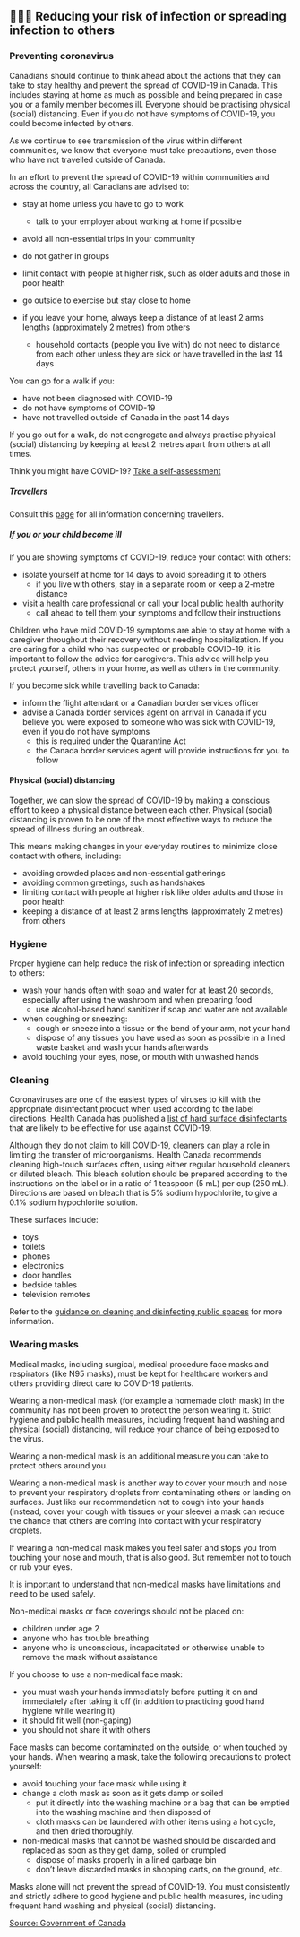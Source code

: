 ## 👨‍👩‍👧 Reducing your risk of infection or spreading infection to others

### Preventing coronavirus

Canadians should continue to think ahead about the actions that they can take to stay healthy and prevent the spread of COVID-19 in Canada. This includes staying at home as much as possible and being prepared in case you or a family member becomes ill. Everyone should be practising physical (social) distancing. Even if you do not have symptoms of COVID-19, you could become infected by others.

As we continue to see transmission of the virus within different communities, we know that everyone must take precautions, even those who have not travelled outside of Canada.

In an effort to prevent the spread of COVID-19 within communities and across the country, all Canadians are advised to:

- stay at home unless you have to go to work
  - talk to your employer about working at home if possible
- avoid all non-essential trips in your community
- do not gather in groups
- limit contact with people at higher risk, such as older adults and those in poor health
- go outside to exercise but stay close to home
- if you leave your home, always keep a distance of at least 2 arms lengths (approximately 2 metres) from others

  - household contacts (people you live with) do not need to distance from each other unless they are sick or have travelled in the last 14 days

You can go for a walk if you:

- have not been diagnosed with COVID-19
- do not have symptoms of COVID-19
- have not travelled outside of Canada in the past 14 days

If you go out for a walk, do not congregate and always practise physical (social) distancing by keeping at least 2 metres apart from others at all times.

Think you might have COVID-19? [Take a self-assessment](https://ca.thrive.health/)

##### Travellers

Consult this [page](https://www.canada.ca/en/public-health/services/diseases/2019-novel-coronavirus-infection/latest-travel-health-advice.html) for all information concerning travellers.

##### If you or your child become ill

If you are showing symptoms of COVID-19, reduce your contact with others:

- isolate yourself at home for 14 days to avoid spreading it to others
  - if you live with others, stay in a separate room or keep a 2-metre distance
- visit a health care professional or call your local public health authority
  - call ahead to tell them your symptoms and follow their instructions

Children who have mild COVID-19 symptoms are able to stay at home with a caregiver throughout their recovery without needing hospitalization. If you are caring for a child who has suspected or probable COVID-19, it is important to follow the advice for caregivers. This advice will help you protect yourself, others in your home, as well as others in the community.

If you become sick while travelling back to Canada:

- inform the flight attendant or a Canadian border services officer
- advise a Canada border services agent on arrival in Canada if you believe you were exposed to someone who was sick with COVID-19, even if you do not have symptoms
  - this is required under the Quarantine Act
  - the Canada border services agent will provide instructions for you to follow

#### Physical (social) distancing

Together, we can slow the spread of COVID-19 by making a conscious effort to keep a physical distance between each other. Physical (social) distancing is proven to be one of the most effective ways to reduce the spread of illness during an outbreak.

This means making changes in your everyday routines to minimize close contact with others, including:

- avoiding crowded places and non-essential gatherings
- avoiding common greetings, such as handshakes
- limiting contact with people at higher risk like older adults and those in poor health
- keeping a distance of at least 2 arms lengths (approximately 2 metres) from others

### Hygiene

Proper hygiene can help reduce the risk of infection or spreading infection to others:

- wash your hands often with soap and water for at least 20 seconds, especially after using the washroom and when preparing food
  - use alcohol-based hand sanitizer if soap and water are not available
- when coughing or sneezing:
  - cough or sneeze into a tissue or the bend of your arm, not your hand
  - dispose of any tissues you have used as soon as possible in a lined waste basket and wash your hands afterwards
- avoid touching your eyes, nose, or mouth with unwashed hands

### Cleaning

Coronaviruses are one of the easiest types of viruses to kill with the appropriate disinfectant product when used according to the label directions. Health Canada has published a [list of hard surface disinfectants](https://www.canada.ca/en/health-canada/services/drugs-health-products/disinfectants/covid-19/list.html) that are likely to be effective for use against COVID-19.

Although they do not claim to kill COVID-19, cleaners can play a role in limiting the transfer of microorganisms. Health Canada recommends cleaning high-touch surfaces often, using either regular household cleaners or diluted bleach. This bleach solution should be prepared according to the instructions on the label or in a ratio of 1 teaspoon (5 mL) per cup (250 mL). Directions are based on bleach that is 5% sodium hypochlorite, to give a 0.1% sodium hypochlorite solution.

These surfaces include:

- toys
- toilets
- phones
- electronics
- door handles
- bedside tables
- television remotes

Refer to the [guidance on cleaning and disinfecting public spaces](https://www.canada.ca/en/public-health/services/publications/diseases-conditions/cleaning-disinfecting-public-spaces.html) for more information.

### Wearing masks

Medical masks, including surgical, medical procedure face masks and respirators (like N95 masks), must be kept for healthcare workers and others providing direct care to COVID-19 patients.

Wearing a non-medical mask (for example a homemade cloth mask) in the community has not been proven to protect the person wearing it. Strict hygiene and public health measures, including frequent hand washing and physical (social) distancing, will reduce your chance of being exposed to the virus.

Wearing a non-medical mask is an additional measure you can take to protect others around you.

Wearing a non-medical mask is another way to cover your mouth and nose to prevent your respiratory droplets from contaminating others or landing on surfaces. Just like our recommendation not to cough into your hands (instead, cover your cough with tissues or your sleeve) a mask can reduce the chance that others are coming into contact with your respiratory droplets.

If wearing a non-medical mask makes you feel safer and stops you from touching your nose and mouth, that is also good. But remember not to touch or rub your eyes.

It is important to understand that non-medical masks have limitations and need to be used safely.

Non-medical masks or face coverings should not be placed on:

- children under age 2
- anyone who has trouble breathing
- anyone who is unconscious, incapacitated or otherwise unable to remove the mask without assistance

If you choose to use a non-medical face mask:

- you must wash your hands immediately before putting it on and immediately after taking it off (in addition to practicing good hand hygiene while wearing it)
- it should fit well (non-gaping)
- you should not share it with others

Face masks can become contaminated on the outside, or when touched by your hands. When wearing a mask, take the following precautions to protect yourself:

- avoid touching your face mask while using it
- change a cloth mask as soon as it gets damp or soiled
  - put it directly into the washing machine or a bag that can be emptied into the washing machine and then disposed of
  - cloth masks can be laundered with other items using a hot cycle, and then dried thoroughly.
- non-medical masks that cannot be washed should be discarded and replaced as soon as they get damp, soiled or crumpled
  - dispose of masks properly in a lined garbage bin
  - don’t leave discarded masks in shopping carts, on the ground, etc.

Masks alone will not prevent the spread of COVID-19. You must consistently and strictly adhere to good hygiene and public health measures, including frequent hand washing and physical (social) distancing.

[Source: Government of Canada](https://www.canada.ca/en/public-health/services/diseases/2019-novel-coronavirus-infection/prevention-risks.html)
